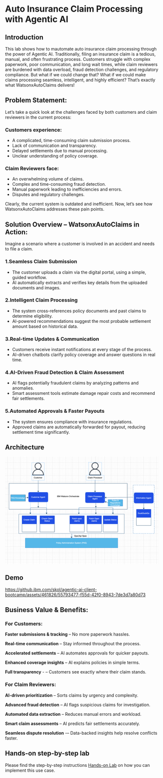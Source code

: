# Auto Insurance Claim Processing with Agentic AI

## Introduction
This lab shows how to mautomate auto insurance claim processing through the power of Agentic AI.
Traditionally, filing an insurance claim is a tedious, manual, and often frustrating process. Customers struggle with complex paperwork, poor communication, and long wait times, while claim reviewers are burdened with data overload, fraud detection challenges, and regulatory compliance.
But what if we could change that? What if we could make claims processing seamless, intelligent, and highly efficient? That’s exactly what WatsonxAutoClaims delivers!

## Problem Statement: 
Let’s take a quick look at the challenges faced by both customers and claim reviewers in the current process:
### Customers experience:
  - A complicated, time-consuming claim submission process.
  - Lack of communication and transparency.
  - Delayed settlements due to manual processing.
  - Unclear understanding of policy coverage.

### Claim Reviewers face:
  - An overwhelming volume of claims.
  - Complex and time-consuming fraud detection.
  - Manual paperwork leading to inefficiencies and errors.
  - Disputes and regulatory challenges.

Clearly, the current system is outdated and inefficient. Now, let’s see how WatsonxAutoClaims addresses these pain points.

## Solution Overview – WatsonxAutoClaims in Action: 
Imagine a scenario where a customer is involved in an accident and needs to file a claim.
### 1.Seamless Claim Submission
 * The customer uploads a claim via the digital portal, using a simple, guided workflow.
 * AI automatically extracts and verifies key details from the uploaded documents and images.
### 2.Intelligent Claim Processing
 * The system cross-references policy documents and past claims to determine eligibility.
 * AI-powered recommendations suggest the most probable settlement amount based on historical data.
### 3.Real-time Updates & Communication
 * Customers receive instant notifications at every stage of the process.
 * AI-driven chatbots clarify policy coverage and answer questions in real time.
### 4.AI-Driven Fraud Detection & Claim Assessment
 * AI flags potentially fraudulent claims by analyzing patterns and anomalies.
 * Smart assessment tools estimate damage repair costs and recommend fair settlements.
### 5.Automated Approvals & Faster Payouts
 * The system ensures compliance with insurance regulations.
 * Approved claims are automatically forwarded for payout, reducing settlement time significantly.

## Architecture
![Architecture](./assets/Autoclaims_Insurance_Architecture.png)


## Demo


https://github.ibm.com/skol/agentic-ai-client-bootcamp/assets/461826/55793477-f55d-42f0-8943-7de3d7a80d73



## Business Value & Benefits:
### For Customers:
  **Faster submissions & tracking** – No more paperwork hassles.
  
  **Real-time communication** – Stay informed throughout the process.
  
  **Accelerated settlements** – AI automates approvals for quicker payouts.
  
  **Enhanced coverage insights** – AI explains policies in simple terms.
  
  **Full transparency** - – Customers see exactly where their claim stands.

### For Claim Reviewers:
  **AI-driven prioritization** – Sorts claims by urgency and complexity.
  
  **Advanced fraud detection** – AI flags suspicious claims for investigation.
  
  **Automated data extraction** – Reduces manual errors and workload.
  
  **Smart claim assessments** – AI predicts fair settlements accurately.
  
  **Seamless dispute resolution** -– Data-backed insights help resolve conflicts faster.

## Hands-on step-by-step lab

Please find the step-by-step instructions [Hands-on Lab](/usecases/autoclaim-insurance/assets/hands_on_lab_autoclaim_insurance.md) on how you can implement this use case.
